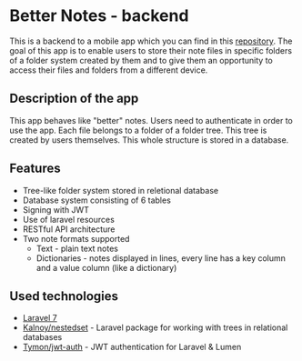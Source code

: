 # Better Notes - backend
This is a backend to a mobile app which you can find in this [repository](https://github.com/Mar-Los/Better_Notes-frontend). The goal of this app is to enable users to store their note files in specific folders of a folder system created by them and to give them an opportunity to access their files and folders from a different device.

## Description of the app
This app behaves like "better" notes. Users need to authenticate in order to use the app. Each file belongs to a folder of a folder tree. This tree is created by users themselves. This whole structure is stored in a database.

## Features
- Tree-like folder system stored in reletional database
- Database system consisting of 6 tables
- Signing with JWT
- Use of laravel resources
- RESTful API architecture
- Two note formats supported
    - Text - plain text notes
    - Dictionaries - notes displayed in lines, every line has a key column and a value column (like a dictionary)

## Used technologies
- [Laravel 7](https://laravel.com/)
- [Kalnoy/nestedset](https://github.com/lazychaser/laravel-nestedset) - Laravel package for working with trees in relational databases
- [Tymon/jwt-auth](https://github.com/tymondesigns/jwt-auth) - JWT authentication for Laravel & Lumen
